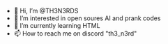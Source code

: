 - 👋 Hi, I’m @TH3N3RDS
- 👀 I’m interested in open soures AI and prank codes
- 🌱 I’m currently learning HTML
- 📫 How to reach me on discord "th3_n3rd"

<!---
TH3N3RDS/TH3N3RDS is a ✨ special ✨ repository because its `README.md` (this file) appears on your GitHub profile.
You can click the Preview link to take a look at your changes.
--->
